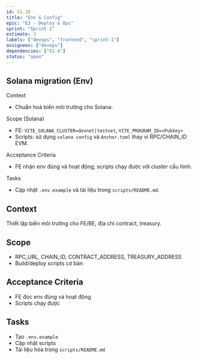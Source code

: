```yaml
---
id: S1.10
title: "Env & Config"
epic: "E3 - Deploy & Ops"
sprint: "Sprint 1"
estimate: 3
labels: ["devops", "frontend", "sprint-1"]
assignees: ["devops"]
dependencies: ["S1.4"]
status: "open"
---
```


## Solana migration (Env)

Context
- Chuẩn hoá biến môi trường cho Solana.

Scope (Solana)
- FE: `VITE_SOLANA_CLUSTER=devnet|testnet`, `VITE_PROGRAM_ID=<Pubkey>`
- Scripts: sử dụng `solana config` và `Anchor.toml` thay vì RPC/CHAIN_ID EVM.

Acceptance Criteria
- FE nhận env đúng và hoạt động; scripts chạy được với cluster cấu hình.

Tasks
- Cập nhật `.env.example` và tài liệu trong `scripts/README.md`.

## Context
Thiết lập biến môi trường cho FE/BE, địa chỉ contract, treasury.

## Scope
- RPC_URL, CHAIN_ID, CONTRACT_ADDRESS, TREASURY_ADDRESS
- Build/deploy scripts cơ bản

## Acceptance Criteria
- FE đọc env đúng và hoạt động
- Scripts chạy được

## Tasks
- Tạo `.env.example`
- Cập nhật scripts
- Tài liệu hóa trong `scripts/README.md`
